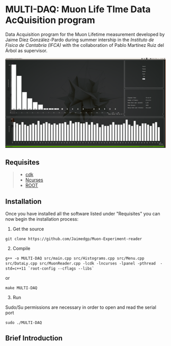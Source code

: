 # MULTI-DAQ: Muon Life TIme Data AcQuisition program 
Data Acquisition program for the Muon Lifetime measurement developed by Jaime Díez González-Pardo during summer intership in the _Instituto de Fisica de Cantabria (IFCA)_ with the collaboration of Pablo Martínez Ruiz del Árbol as supervisor.

![alt text](/docs/Screenshots/Main.png "Figure 1")

## Requisites

>* [cdk](https://invisible-island.net/cdk/#download)
>* [Ncurses](https://askubuntu.com/questions/270381/how-do-i-install-ncurses-header-files)
>* [ROOT](https://root.cern.ch/building-root)

## Installation

Once you have installed all the software listed under "Requisites" you can now begin the installation process:

1) Get the source

``` shell
git clone https://github.com/Jaimedgp/Muon-Experiment-reader
``` 
2) Compile

``` shell
g++ -o MULTI-DAQ src/main.cpp src/Histograms.cpp src/Menu.cpp src/DataLy.cpp src/MuonReader.cpp -lcdk -lncurses -lpanel -pthread  -std=c++11 `root-config --cflags --libs`
```

or 

``` shell
make MULTI-DAQ 
```
	
3) Run

Sudo/Su permissions are necessary in order to open and read the serial port

``` shell
sudo ./MULTI-DAQ 
```

## Brief Introduction


